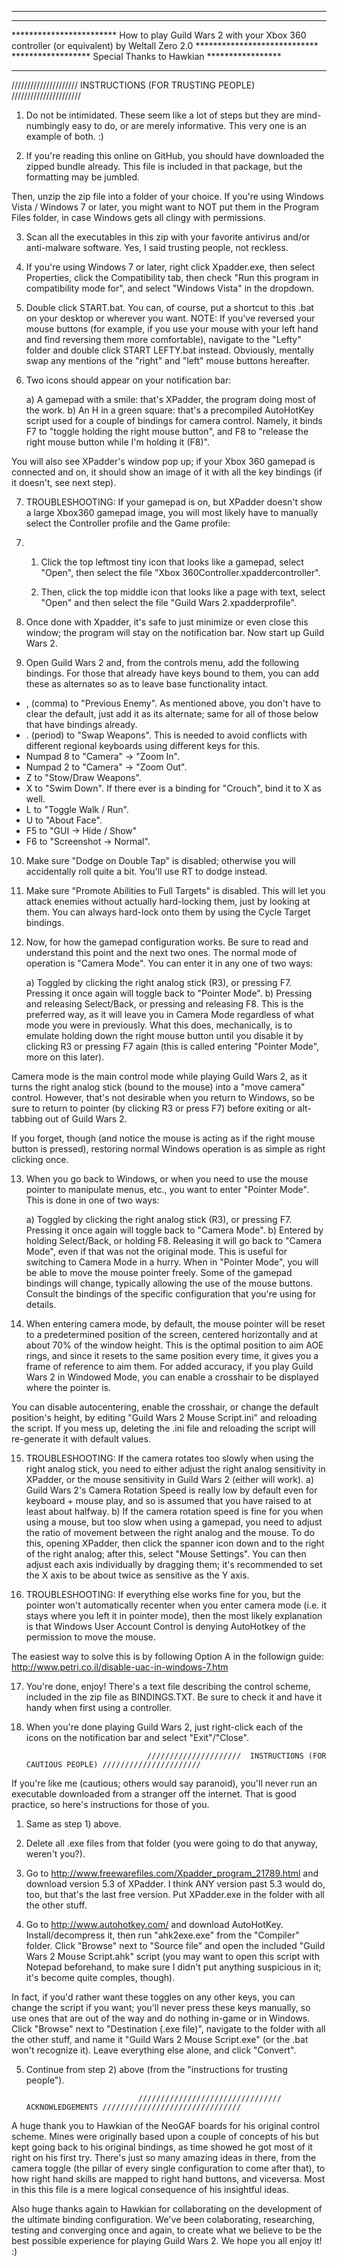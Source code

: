 
*******************************************************************************
**************************************************************************************************           
************************                  How to play Guild Wars 2 with your Xbox 360 controller (or equivalent) by Weltall Zero 2.0                 ****************************
                                                  ******************      Special Thanks to Hawkian            *****************
**********************************************************************************************************************************                                                


          
/////////////////////               INSTRUCTIONS (FOR TRUSTING PEOPLE)           //////////////////////

1) Do not be intimidated. These seem like a lot of steps but they are mind-numbingly easy to do, or are merely informative. This very one is an example of both. :)

2) If you're reading this online on GitHub, you should have downloaded the zipped bundle already. This file is included in that package, but the formatting may be jumbled.

Then, unzip the zip file into a folder of your choice. If you're using Windows Vista / Windows 7 or later, you might want to NOT put them in the Program Files folder, in case Windows gets all clingy with permissions. 

3) Scan all the executables in this zip with your favorite antivirus and/or anti-malware software. Yes, I said trusting people, not reckless.

4) If you're using Windows 7 or later, right click Xpadder.exe, then select Properties, click the Compatibility tab, then check "Run this program in compatibility mode for", and select "Windows Vista" in the dropdown. 

5) Double click START.bat. You can, of course, put a shortcut to this .bat on your desktop or wherever you want. NOTE: If you've reversed your mouse buttons (for example, if you use your mouse with your left hand and find reversing them more comfortable), navigate to the "Lefty" folder and double click START LEFTY.bat instead. Obviously, mentally swap any mentions of the "right" and "left" mouse buttons hereafter.

6) Two icons should appear on your notification bar: 
    
   a) A gamepad with a smile: that's XPadder, the program doing most of the work.
   b) An H in a green square: that's a precompiled AutoHotKey script used for a couple of bindings for camera control. Namely, it binds F7 to "toggle holding the right mouse button", and F8 to "release the right mouse button while I'm holding it (F8)". 

You will also see XPadder's window pop up; if your Xbox 360 gamepad is connected and on, it should show an image of it with all the key bindings (if it doesn't, see next step). 

7) TROUBLESHOOTING: If your gamepad is on, but XPadder doesn't show a large Xbox360 gamepad image, you will most likely have to  manually select the Controller profile and the Game profile:
  
7. 1) Click the top leftmost tiny icon that looks like a gamepad, select "Open", then select the file "Xbox 360Controller.xpaddercontroller". 
  
   2) Then, click the top middle icon that looks like a page with text, select "Open" and then select the file 
     "Guild Wars 2.xpadderprofile". 

8) Once done with Xpadder, it's safe to just minimize or even close this window; the program will stay on the notification bar. Now start up Guild Wars 2. 

9) Open Guild Wars 2 and, from the controls menu, add the following bindings. For those that already have keys bound to them, you can add these as alternates so as to leave base functionality intact. 

- , (comma) to "Previous Enemy". As mentioned above, you don't have to clear the default, just add it as its alternate; same for all of those below that have bindings already.
- . (period) to "Swap Weapons". This is needed to avoid conflicts with different regional keyboards using different keys for this.
- Numpad 8 to "Camera" -> "Zoom In". 
- Numpad 2 to "Camera" -> "Zoom Out". 
- Z to "Stow/Draw Weapons".
- X to "Swim Down". If there ever is a binding for "Crouch", bind it to X as well. 
- L to "Toggle Walk / Run". 
- U to "About Face".
- F5 to "GUI -> Hide / Show"
- F6 to "Screenshot -> Normal". 

10) Make sure "Dodge on Double Tap" is disabled; otherwise you will accidentally roll quite a bit. You'll use RT to dodge instead. 

11) Make sure "Promote Abilities to Full Targets" is disabled. This will let you attack enemies without actually hard-locking them, just by looking at them. You can always hard-lock onto them by using the Cycle Target bindings. 

12) Now, for how the gamepad configuration works. Be sure to read and understand this point and the next two ones. 
The normal mode of operation is "Camera Mode". You can enter it in any one of two ways:
    
    a) Toggled by clicking the right analog stick (R3), or pressing F7. Pressing it once again will toggle back to "Pointer Mode".
    b) Pressing and releasing Select/Back, or pressing and releasing F8. This is the preferred way, as it will leave you in Camera Mode regardless of what mode you were          in previously.
What this does, mechanically, is to emulate holding down the right mouse button until you disable it by clicking R3 or pressing F7 again (this is called entering "Pointer Mode", more on this later). 

Camera mode is the main control mode while playing Guild Wars 2, as it turns the right analog stick (bound to the mouse) into a "move camera" control. However, that's not desirable when you return to Windows, so be sure to return to pointer (by clicking R3 or press F7) before exiting or alt-tabbing out of Guild Wars 2. 

If you forget, though (and notice the mouse is acting as if the right mouse button is pressed), restoring normal Windows operation is as simple as right clicking once. 
   
13) When you go back to Windows, or when you need to use the mouse pointer to manipulate menus, etc., you want to enter "Pointer Mode". This is done in one of two ways:
    
    a) Toggled by clicking the right analog stick (R3), or pressing F7. Pressing it once again will toggle back to "Camera Mode".
    b) Entered by holding Select/Back, or holding F8. Releasing it will go back to "Camera Mode", even if that was not the original mode. This is useful for switching to Camera Mode in a hurry. When in "Pointer Mode", you will be able to move the mouse pointer freely. Some of the gamepad bindings will change, typically allowing the use of the mouse buttons. Consult the bindings of the specific configuration that you're using for details. 
   
14) When entering camera mode, by default, the mouse pointer will be reset to a predetermined position of the screen, centered horizontally and at about 70% of the window height. This is the optimal position to aim AOE rings, and since it resets to the same position every time, it gives you a frame of reference to aim them. For added accuracy, if you play Guild Wars 2 in Windowed Mode, you can enable a crosshair to be displayed where the pointer is. 

You can disable autocentering, enable the crosshair, or change the default position's height, by editing "Guild Wars 2 Mouse Script.ini" and reloading the script. If you mess up, deleting the .ini file and reloading the script will re-generate it with default values. 

15) TROUBLESHOOTING: If the camera rotates too slowly when using the right analog stick, you need to either adjust the right analog sensitivity in XPadder, or the mouse sensitivity in Guild Wars 2 (either will work). 
       a) Guild Wars 2's Camera Rotation Speed is really low by default even for keyboard + mouse play, and so is assumed that you have raised to at least about halfway. 
       b) If the camera rotation speed is fine for you when using a mouse, but too slow when using a gamepad, you need to adjust the ratio of movement between the right analog 
       and the mouse. To do this, opening XPadder, then click the spanner icon down and to the right of the right analog; after this, select "Mouse Settings". You can then        adjust each axis individually by dragging them; it's recommended to set the X axis to be about twice as sensitive as the Y axis. 
   
16) TROUBLESHOOTING: If everything else works fine for you, but the pointer won't automatically recenter when you enter camera mode (i.e. it stays where you left it in pointer mode), then the most likely explanation is that Windows User Account Control is denying AutoHotkey of the permission to move the mouse. 

The easiest way to solve this is by following Option A in the followign guide:
http://www.petri.co.il/disable-uac-in-windows-7.htm

17) You're done, enjoy! There's a text file describing the control scheme, included in the zip file as BINDINGS.TXT. Be sure to check it and have it handy when first using a controller.

17) When you're done playing Guild Wars 2, just right-click each of the icons on the notification bar and select "Exit"/"Close". 



                                                 

                                   /////////////////////  INSTRUCTIONS (FOR CAUTIOUS PEOPLE) //////////////////////




If you're like me (cautious; others would say paranoid), you'll never run an executable downloaded from a stranger off the internet. That is good practice, so here's instructions for those of you. 



1) Same as step 1) above. 



2) Delete all .exe files from that folder (you were going to do that anyway, weren't you?). 



3) Go to http://www.freewarefiles.com/Xpadder_program_21789.html and download version 5.3 of XPadder. I think ANY version past 5.3 would do, too, but that's the last free version. Put XPadder.exe in the folder with all the other stuff.



4) Go to http://www.autohotkey.com/ and download AutoHotKey. Install/decompress it, then run "ahk2exe.exe" from the "Compiler" folder. Click "Browse" next to "Source file" and open the included "Guild Wars 2 Mouse Script.ahk" script (you may want to open this script with Notepad beforehand, to make sure I didn't put anything suspicious in it; it's become quite comples, though). 

In fact, if you'd rather want these toggles on any other keys, you can change the script if you want; you'll never press these keys manually, so use ones that are out of the way and do nothing in-game or in Windows. Click "Browse" next to "Destination (.exe file)", navigate to the folder with all the other stuff, and name it "Guild Wars 2 Mouse Script.exe" (or the .bat won't recognize it). Leave everything else alone, and click "Convert". 



5) Continue from step 2) above (from the "instructions for trusting people"). 




                   
                                //////////////////////////////// ACKNOWLEDGEMENTS ///////////////////////////////


A huge thank you to Hawkian of the NeoGAF boards for his original control scheme. Mines were originally based upon a couple of concepts of his but kept going back to his original bindings, as time showed he got most of it right on his first try. There's just so many amazing ideas in there, from the camera toggle (the pillar of every single configuration to come after that), to how right hand skills are mapped to right hand buttons, and viceversa. 
Most in this this file is a mere logical consequence of his insightful ideas. 

Also huge thanks again to Hawkian for collaborating on the development of the ultimate binding configuration. We've been colaborating, researching, testing and converging once and again, to create what we believe to be the best possible experience for playing Guild Wars 2. We hope you all enjoy it! :)
